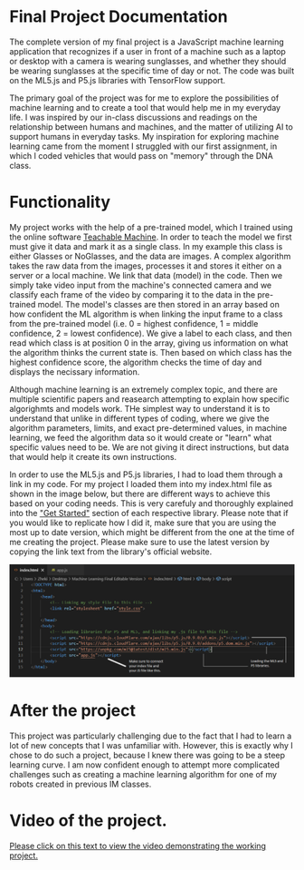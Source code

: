 # Final Project Documentation

The complete version of my final project is a JavaScript machine learning application that recognizes if a user in front of a machine such as a laptop or desktop with a camera is wearing
sunglasses, and whether they should be wearing sunglasses at the specific time of day or not. The code was built on the ML5.js and P5.js libraries with TensorFlow support.

The primary goal of the project was for me to explore the possibilities of machine learning and to create a tool that would help me in my everyday life. I was inspired by our in-class discussions
and readings on the relationship between humans and machines, and the matter of utilizing AI to support humans in everyday tasks. My inspiration for exploring machine learning came from the moment
I struggled with our first assignment, in which I coded vehicles that would pass on "memory" through the DNA class. 

# Functionality 

My project works with the help of a pre-trained model, which I trained using the online software [Teachable Machine](https://teachablemachine.withgoogle.com/). In order to teach the model
we first must give it data and mark it as a single class. In my example this class is either Glasses or NoGlasses, and the data are images. A complex algorithm takes the raw data from the images, processes it
and stores it either on a server or a local machine. We link that data (model) in the code. Then we simply take video input from the machine's connected camera and we classify each frame of the video
by comparing it to the data in the pre-trained model. The model's classes are then stored in an array based on how confident the ML algorithm is when linking the input frame to a class from the pre-trained model 
(i.e. 0 = highest confidence, 1 = middle confidence, 2 = lowest confidence). We give a label to each class, and then read which class is at position 0 in the array, giving us information on what the algorithm thinks the current state is.
Then based on which class has the highest confidence score, the algorithm checks the time of day and displays the necissary information.

Although machine learning is an extremely complex topic, and there are multiple scientific papers and reasearch attempting to explain how specific algorighmts and models work. THe simplest
way to understand it is to understand that unlike in different types of coding, where we give the algorithm parameters, limits, and exact pre-determined values, in machine learning, we feed the algorithm data so it
would create or "learn" what specific values need to be. We are not giving it direct instructions, but data that would help it create its own instructions.

In order to use the ML5.js and P5.js libraries, I had to load them through a link in my code. For my project I loaded them into my index.html file as shown in the image below, but there are different ways to achieve this based on your coding needs. This is very carefuly and thoroughly explained into the ["Get Started"](https://learn.ml5js.org/#/) section of each respective library. Please note that if you would like to replicate how I did it, make sure that you are using the most up to date version, which might be different from the one at the time of me creating the project. Please make sure to use the latest version by copying the link text from the library's official website.

![](ex1.png)

# After the project

This project was particularly challenging due to the fact that I had to learn a lot of new concepts that I was unfamiliar with. However, this is exactly why I chose to do such a project, because 
I knew there was going to be a steep learning curve. I am now confident enough to attempt more complicated challenges such as creating a machine learning algorithm for one of my robots created in previous
IM classes.

# Video of the project.
[Please click on this text to view the video demonstrating the working project.](https://drive.google.com/drive/folders/1xhWEU7ZRTOiab64Fs1_HBH0E2TZvaJig?usp=sharing)
